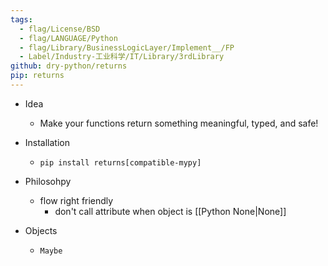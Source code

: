 ```yaml
---
tags:
  - flag/License/BSD
  - flag/LANGUAGE/Python
  - flag/Library/BusinessLogicLayer/Implement__/FP
  - Label/Industry-工业科学/IT/Library/3rdLibrary
github: dry-python/returns
pip: returns
---
```


- Idea
    - Make your functions return something meaningful, typed, and safe!

- Installation
    - `pip install returns[compatible-mypy]`

- Philosohpy
    - flow right friendly
        - don't call attribute when object is [[Python None|None]]

- Objects
    - `Maybe`
